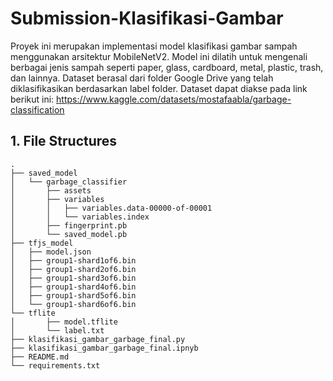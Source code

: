 # Submission-Klasifikasi-Gambar
Proyek ini merupakan implementasi model klasifikasi gambar sampah menggunakan arsitektur MobileNetV2. Model ini dilatih untuk mengenali berbagai jenis sampah seperti paper, glass, cardboard, metal, plastic, trash, dan lainnya. Dataset berasal dari folder Google Drive yang telah diklasifikasikan berdasarkan label folder.
Dataset dapat diakse pada link berikut ini: https://www.kaggle.com/datasets/mostafaabla/garbage-classification

## 1. File Structures
```
.
├── saved_model
│   └── garbage_classifier
│       ├── assets
│       ├── variables
│       │   ├── variables.data-00000-of-00001
│       │   └── variables.index
│       ├── fingerprint.pb
│       └── saved_model.pb
├── tfjs_model
│   ├── model.json
│   ├── group1-shard1of6.bin
│   ├── group1-shard2of6.bin
│   ├── group1-shard3of6.bin
│   ├── group1-shard4of6.bin
│   ├── group1-shard5of6.bin
│   └── group1-shard6of6.bin
└── tflite
│       ├── model.tflite
│       └── label.txt
├── klasifikasi_gambar_garbage_final.py
├── klasifikasi_gambar_garbage_final.ipnyb
├── README.md
└── requirements.txt
```

